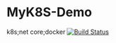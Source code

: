 # MyK8S-Demo
k8s;net core;docker
[![Build Status](https://dev.azure.com/wanglong3030/wanglong3030/_apis/build/status/wanglong3030-k8s-demo?branchName=master)](https://dev.azure.com/wanglong3030/wanglong3030/_build/latest?definitionId=2&branchName=master)
